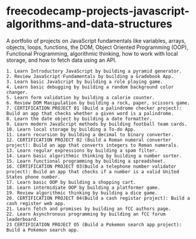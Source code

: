 # freecodecamp-projects-javascript-algorithms-and-data-structures
A portfolio of projects on JavaScript fundamentals like variables, arrays, objects, loops, functions, the DOM, Object Oriented Programming (OOP), Functional Programming, algorithmic thinking, how to work with local storage, and how to fetch data using an API.
 
    1. Learn Introductory JavaScript by building a pyramid generator.
    2. Review JavaScript Fundamentals by building a Gradebook App.
    3. Learn basic JavaScript by building a role playing game.
    4. Learn basic debugging by building a random background color changer.
    5. Learn form validation by building a calorie counter.
    6. Review DOM Manipulation by building a rock, paper, scissors game.
    7. CERTIFICATION PROJECT 01 (Build a palindrome checker project): Build an app that checks whether a given word is a palindrome.
    8. Learn the date object by building a date formatter.
    9. Learn modern JavaScript methods by building football team cards.
    10. Learn local storage by building a To-do App.
    11. Learn recursion by building a decimal to binary converter.
    12. CERTIFICATION PROJECT 02 (Build a Roman numeral converter project): Build an app that converts integers to Roman numerals.
    13. Learn regular expressions by building a spam filter.
    14. Learn basic algorithmic thinking by building a number sorter.
    15. Learn functional programming by building a spreadsheet.
    16. CERTIFICATION PROJECT 03(Build a telephone number validator project): Build an app that checks if a number is a valid United States phone number.
    17. Learn basic OOP by building a shopping cart.
    18. Learn intermidiate OOP by building a platformer game.
    19. Review algorithmic thinking by building a dice game.
    20. CERTIFICATION PROJECT 04(Build a cash registar project): Build a cash register web app.
    21. Learn fetch and promises by building an fCC authors page.
    22. Learn Asynchronous programming by building an fCC forum leaderboard.
    23 CERTIFICATION PROJECT O5 (Build a Pokemon search app project): Build a Pokemon search app.
